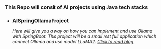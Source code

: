 ### This Repo will consit of AI projects using Java tech stacks

- ### AISpringOllamaProject
  *Here will give you a way on how you can implement and use Ollama with SpringBoot. This project will be a small rest full application which connect Ollama and use model LLaMA2. [Click to read blog](https://medium.com/@ragigeo/building-ai-powered-applications-with-spring-boot-ollama-and-llama-2-255b53a62334)*

